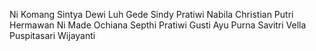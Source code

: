 Ni Komang Sintya Dewi 
Luh Gede Sindy Pratiwi
Nabila Christian Putri Hermawan
Ni Made Ochiana Septhi Pratiwi
Gusti Ayu Purna Savitri
Vella Puspitasari Wijayanti
